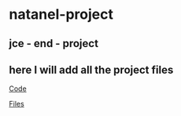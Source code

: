 natanel-project
===============

<h2>jce - end - project</h2>

<h2>here I will add all the project files</h2>
<a href="url">Code</a>
<p>
<a href="url">Files</a>
